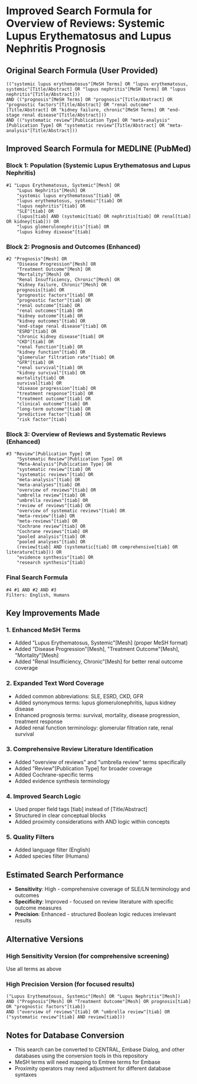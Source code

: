 # Improved Search Formula for Overview of Reviews: Systemic Lupus Erythematosus and Lupus Nephritis Prognosis

## Original Search Formula (User Provided)
```
(("systemic lupus erythematosus"[MeSH Terms] OR "lupus erythematosus, systemic"[Title/Abstract] OR "lupus nephritis"[MeSH Terms] OR "lupus nephritis"[Title/Abstract]))
AND (("prognosis"[MeSH Terms] OR "prognosis"[Title/Abstract] OR "prognostic factors"[Title/Abstract] OR "renal outcome"[Title/Abstract] OR "kidney failure, chronic"[MeSH Terms] OR "end-stage renal disease"[Title/Abstract]))
AND (("systematic review"[Publication Type] OR "meta-analysis"[Publication Type] OR "systematic review"[Title/Abstract] OR "meta-analysis"[Title/Abstract]))
```

## Improved Search Formula for MEDLINE (PubMed)

### Block 1: Population (Systemic Lupus Erythematosus and Lupus Nephritis)
```
#1 "Lupus Erythematosus, Systemic"[Mesh] OR
    "Lupus Nephritis"[Mesh] OR
    "systemic lupus erythematosus"[tiab] OR
    "lupus erythematosus, systemic"[tiab] OR
    "lupus nephritis"[tiab] OR
    "SLE"[tiab] OR
    (lupus[tiab] AND (systemic[tiab] OR nephritis[tiab] OR renal[tiab] OR kidney[tiab])) OR
    "lupus glomerulonephritis"[tiab] OR
    "lupus kidney disease"[tiab]
```

### Block 2: Prognosis and Outcomes (Enhanced)
```
#2 "Prognosis"[Mesh] OR
    "Disease Progression"[Mesh] OR
    "Treatment Outcome"[Mesh] OR
    "Mortality"[Mesh] OR
    "Renal Insufficiency, Chronic"[Mesh] OR
    "Kidney Failure, Chronic"[Mesh] OR
    prognosis[tiab] OR
    "prognostic factors"[tiab] OR
    "prognostic factor"[tiab] OR
    "renal outcome"[tiab] OR
    "renal outcomes"[tiab] OR
    "kidney outcome"[tiab] OR
    "kidney outcomes"[tiab] OR
    "end-stage renal disease"[tiab] OR
    "ESRD"[tiab] OR
    "chronic kidney disease"[tiab] OR
    "CKD"[tiab] OR
    "renal function"[tiab] OR
    "kidney function"[tiab] OR
    "glomerular filtration rate"[tiab] OR
    "GFR"[tiab] OR
    "renal survival"[tiab] OR
    "kidney survival"[tiab] OR
    mortality[tiab] OR
    survival[tiab] OR
    "disease progression"[tiab] OR
    "treatment response"[tiab] OR
    "treatment outcome"[tiab] OR
    "clinical outcome"[tiab] OR
    "long-term outcome"[tiab] OR
    "predictive factor"[tiab] OR
    "risk factor"[tiab]
```

### Block 3: Overview of Reviews and Systematic Reviews (Enhanced)
```
#3 "Review"[Publication Type] OR
    "Systematic Review"[Publication Type] OR
    "Meta-Analysis"[Publication Type] OR
    "systematic review"[tiab] OR
    "systematic reviews"[tiab] OR
    "meta-analysis"[tiab] OR
    "meta-analyses"[tiab] OR
    "overview of reviews"[tiab] OR
    "umbrella review"[tiab] OR
    "umbrella reviews"[tiab] OR
    "review of reviews"[tiab] OR
    "overview of systematic reviews"[tiab] OR
    "meta-review"[tiab] OR
    "meta-reviews"[tiab] OR
    "Cochrane review"[tiab] OR
    "Cochrane reviews"[tiab] OR
    "pooled analysis"[tiab] OR
    "pooled analyses"[tiab] OR
    (review[tiab] AND (systematic[tiab] OR comprehensive[tiab] OR literature[tiab])) OR
    "evidence synthesis"[tiab] OR
    "research synthesis"[tiab]
```

### Final Search Formula
```
#4 #1 AND #2 AND #3
Filters: English, Humans
```

## Key Improvements Made

### 1. Enhanced MeSH Terms
- Added "Lupus Erythematosus, Systemic"[Mesh] (proper MeSH format)
- Added "Disease Progression"[Mesh], "Treatment Outcome"[Mesh], "Mortality"[Mesh]
- Added "Renal Insufficiency, Chronic"[Mesh] for better renal outcome coverage

### 2. Expanded Text Word Coverage
- Added common abbreviations: SLE, ESRD, CKD, GFR
- Added synonymous terms: lupus glomerulonephritis, lupus kidney disease
- Enhanced prognosis terms: survival, mortality, disease progression, treatment response
- Added renal function terminology: glomerular filtration rate, renal survival

### 3. Comprehensive Review Literature Identification
- Added "overview of reviews" and "umbrella review" terms specifically
- Added "Review"[Publication Type] for broader coverage
- Added Cochrane-specific terms
- Added evidence synthesis terminology

### 4. Improved Search Logic
- Used proper field tags [tiab] instead of [Title/Abstract]
- Structured in clear conceptual blocks
- Added proximity considerations with AND logic within concepts

### 5. Quality Filters
- Added language filter (English)
- Added species filter (Humans)

## Estimated Search Performance
- **Sensitivity**: High - comprehensive coverage of SLE/LN terminology and outcomes
- **Specificity**: Improved - focused on review literature with specific outcome measures
- **Precision**: Enhanced - structured Boolean logic reduces irrelevant results

## Alternative Versions

### High Sensitivity Version (for comprehensive screening)
Use all terms as above

### High Precision Version (for focused results)
```
("Lupus Erythematosus, Systemic"[Mesh] OR "Lupus Nephritis"[Mesh])
AND ("Prognosis"[Mesh] OR "Treatment Outcome"[Mesh] OR prognosis[tiab] OR "prognostic factors"[tiab])
AND ("overview of reviews"[tiab] OR "umbrella review"[tiab] OR ("systematic review"[tiab] AND review[tiab]))
```

## Notes for Database Conversion
- This search can be converted to CENTRAL, Embase Dialog, and other databases using the conversion tools in this repository
- MeSH terms will need mapping to Emtree terms for Embase
- Proximity operators may need adjustment for different database syntaxes

